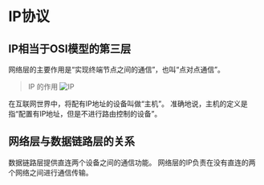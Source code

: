 # IP协议

## IP相当于OSI模型的第三层
网络层的主要作用是“实现终端节点之间的通信”，也叫“点对点通信”。

> IP 的作用
![IP]("./images/ip.png")

在互联网世界中，将配有IP地址的设备叫做“主机”。
准确地说，主机的定义是指“配置有IP地址，但是不进行路由控制的设备”。

## 网络层与数据链路层的关系
数据链路层提供直连两个设备之间的通信功能。
网络层的IP负责在没有直连的两个网络之间进行通信传输。